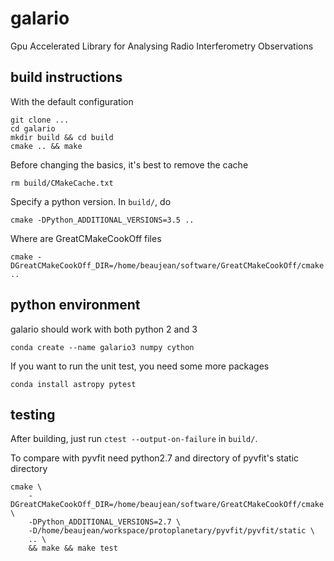 galario
=======
Gpu Accelerated Library for Analysing Radio Interferometry Observations

build instructions
------------------

With the default configuration

    git clone ...
    cd galario
    mkdir build && cd build
    cmake .. && make

Before changing the basics, it's best to remove the cache

    rm build/CMakeCache.txt

Specify a python version. In `build/`, do

    cmake -DPython_ADDITIONAL_VERSIONS=3.5 ..

Where are GreatCMakeCookOff files

    cmake -DGreatCMakeCookOff_DIR=/home/beaujean/software/GreatCMakeCookOff/cmake ..


python environment
------------------

galario should work with both python 2 and 3

    conda create --name galario3 numpy cython

If you want to run the unit test, you need some more packages

    conda install astropy pytest

testing
-------

After building, just run `ctest --output-on-failure` in `build/`.

To compare with pyvfit need python2.7 and directory of pyvfit's static directory

    cmake \
        -DGreatCMakeCookOff_DIR=/home/beaujean/software/GreatCMakeCookOff/cmake \
        -DPython_ADDITIONAL_VERSIONS=2.7 \
        -D/home/beaujean/workspace/protoplanetary/pyvfit/pyvfit/static \
        .. \
        && make && make test
